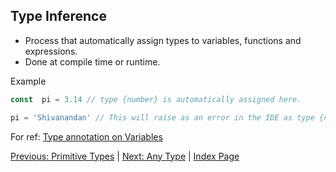 ## **Type Inference**
- Process that automatically assign types to variables, functions and expressions.
- Done at compile time or runtime.

Example
```ts
const  pi = 3.14 // type {number} is automatically assigned here.

pi = 'Shivanandan' // This will raise as an error in the IDE as type {number} is given to the variable pi using type inference.
```

For ref: [Type annotation on Variables](https://www.typescriptlang.org/docs/handbook/2/everyday-types.html#type-annotations-on-variables)

[Previous: Primitive Types](/docs/%232_Primitive_Types.md) | [Next: Any Type](/docs/%234_Any_Type.md) | [Index Page](/README.md)